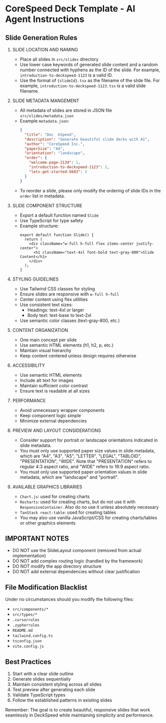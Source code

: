 # CoreSpeed Deck Template - AI Agent Instructions

## Slide Generation Rules

1. SLIDE LOCATION AND NAMING
   - Place all slides in `src/slides` directory
   - Use lower case keywords of generated slide content and a random number
     connected with hyphens as the ID of the slide. For example,
     `introduction-to-deckspeed-1123` is a valid ID.
   - Use the format of `{slideId}.tsx` as the filename of the slide file. For
     example, `introduction-to-deckspeed-1123.tsx` is a valid slide filename.

2. SLIDE METADATA MANGEMENT
   - All metadata of slides are stored in JSON file `src/slides/metadata.json`
   - Example `metadata.json`:
     ```json
     {
       "title": "Dec  kSpeed",
       "description": "Generate beautiful slide decks with AI",
       "author": "CoreSpeed Inc.",
       "paperSize": "A4",
       "orientation": "landscape",
       "order": {
         "welcome-page-2134": 1,
         "introduction-to-deckspeed-1123": 2,
         "lets-get-started-5683": 3
       }
     }
     ```
   - To reorder a slide, please only modify the ordering of slide IDs in the
     `order` list in metadata.

3. SLIDE COMPONENT STRUCTURE
   - Export a default function named `Slide`
   - Use TypeScript for type safety
   - Example structure:
     ```tsx
     export default function Slide() {
       return (
         <div className="w-full h-full flex items-center justify-center">
           <h1 className="text-4xl font-bold text-gray-800">Slide Content</h1>
         </div>
       );
     }
     ```

4. STYLING GUIDELINES
   - Use Tailwind CSS classes for styling
   - Ensure slides are responsive with `w-full h-full`
   - Center content using flex utilities
   - Use consistent text sizes:
     - Headings: text-4xl or larger
     - Body text: text-base to text-2xl
   - Use semantic color classes (text-gray-800, etc.)

5. CONTENT ORGANIZATION
   - One main concept per slide
   - Use semantic HTML elements (h1, h2, p, etc.)
   - Maintain visual hierarchy
   - Keep content centered unless design requires otherwise

6. ACCESSIBILITY
   - Use semantic HTML elements
   - Include alt text for images
   - Maintain sufficient color contrast
   - Ensure text is readable at all sizes

7. PERFORMANCE
   - Avoid unnecessary wrapper components
   - Keep component logic simple
   - Minimize external dependencies

8. PREVIEW AND LAYOUT CONSIDERATIONS
   - Consider support for portrait or landscape orientations indicated in slide
     metadata.
   - You must only use supported paper size values in slide metadata, which are
     "A4", "A3", "A5", "LETTER", "LEGAL", "TABLOID", "PRESENTATION", "WIDE".
     Note that "PRESENTATION" refers to regular 4:3 aspect ratio, and "WIDE"
     refers to 16:9 aspect ratio.
   - You must only use supported paper orientation values in slide metadata,
     which are "landscape" and "portrait".

9. AVAILABLE GRAPHICS LIBRARIES
   - `Chart.js`: used for creating charts
   - `Recharts`: used for creating charts, but do not use it with
     `ResponsiveContainer`. Also do no use it unless absolutely necessary
   - `TanStack react-table`: used for creating tables
   - You may also use vanilla JavaScript/CSS for creating charts/tables or other
     graphics elements

## IMPORTANT NOTES

- DO NOT use the SlideLayout component (removed from actual implementation)
- DO NOT add complex routing logic (handled by the framework)
- DO NOT modify the app directory structure
- DO NOT add external dependencies without clear justification

## File Modification Blacklist

Under no circumstances should you modify the following files:

- `src/components/*`
- `src/types/*`
- `.cursorrules`
- `.zypherrules`
- `README.md`
- `tailwind.config.ts`
- `tsconfig.json`
- `vite.config.js`

## Best Practices

1. Start with a clear slide outline
2. Generate slides sequentially
3. Maintain consistent styling across all slides
4. Test preview after generating each slide
5. Validate TypeScript types
6. Follow the established patterns in existing slides

Remember: The goal is to create beautiful, responsive slides that work
seamlessly in DeckSpeed while maintaining simplicity and performance.
